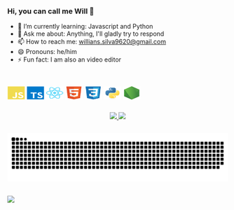 ### Hi, you can call me Will 👋

- 🌱 I’m currently learning: Javascript and Python
- 💬 Ask me about: Anything, I'll gladly try to respond
- 📫 How to reach me: willians.silva9620@gmail.com
- 😄 Pronouns: he/him
- ⚡ Fun fact: I am also an video editor
##

<div style="display: inline_block"><br>
  <img align="center" alt="Rafa-Js" height="30" width="40" src="https://raw.githubusercontent.com/devicons/devicon/master/icons/javascript/javascript-plain.svg">
  <img align="center" alt="Rafa-Ts" height="30" width="40" src="https://raw.githubusercontent.com/devicons/devicon/master/icons/typescript/typescript-plain.svg">
  <img align="center" alt="React" height="30" width="40" src="https://raw.githubusercontent.com/devicons/devicon/master/icons/react/react-original.svg">
  <img align="center" alt="HTML" height="30" width="40" src="https://raw.githubusercontent.com/devicons/devicon/master/icons/html5/html5-original.svg">
  <img align="center" alt="CSS" height="30" width="40" src="https://raw.githubusercontent.com/devicons/devicon/master/icons/css3/css3-original.svg">
  <img align="center" alt="Python" height="30" width="40" src="https://raw.githubusercontent.com/devicons/devicon/master/icons/python/python-original.svg">
  <img align="center" alt="nodejs" height="30" width="40" src="https://raw.githubusercontent.com/devicons/devicon/master/icons/nodejs/nodejs-original.svg">

</div>

##

<div align="center" style:"display: inline_block">
  <a href="https://github.com/GoldenTlmeLover">
  <img height="180em" src="https://github-readme-stats.vercel.app/api?username=GoldenTlmeLover&show_icons=true&theme=tokyonight&include_all_commits=true&count_private=true"/>
  <img height="180em" src="https://github-readme-stats.vercel.app/api/top-langs/?username=GoldenTlmeLover&layout=compact&langs_count=7&theme=tokyonight"/>
</div>
  
##
<div> 
  
  
  ![Snake animation](https://github.com/GoldenTlmeLover/GoldenTlmeLover/blob/output/github-contribution-grid-snake.svg)
</div>
  
  ## 
  <a href="https://www.linkedin.com/in/willians-e-silva" target="_blank"><img src="https://img.shields.io/badge/-LinkedIn-%230077B5?style=for-the-badge&logo=linkedin&logoColor=white" target="_blank"></a> 

  ##
